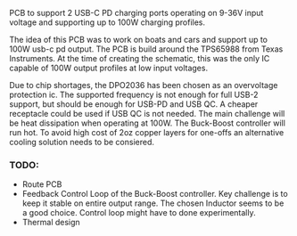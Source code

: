 PCB to support 2 USB-C PD charging ports operating on 9-36V input voltage and supporting up to 100W charging profiles.

The idea of this PCB was to work on boats and cars and support up to 100W usb-c pd output.
The PCB is build around the TPS65988 from Texas Instruments. 
At the time of creating the schematic, this was the only IC capable of 100W output profiles at low input voltages.

Due to chip shortages, the DPO2036 has been chosen as an overvoltage protection ic. The supported frequency is not enough for full USB-2 support, but should be enough for USB-PD and USB QC.
A cheaper receptacle could be used if USB QC is not needed.
The main challenge will be heat dissipation when operating at 100W.
The Buck-Boost controller will run hot.
To avoid high cost of 2oz copper layers for one-offs an alternative cooling solution needs to be consiered.

### TODO:
- Route PCB
- Feedback Control Loop of the Buck-Boost controller. Key challenge is to keep it stable on entire output range. The chosen Inductor seems to be a good choice. Control loop might have to done experimentally.
- Thermal design
